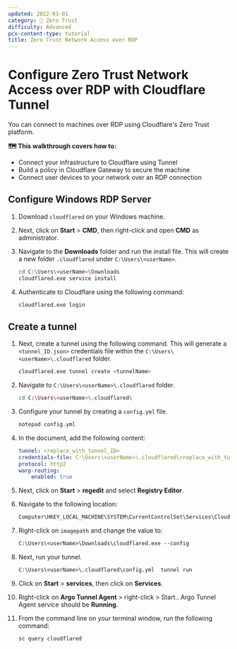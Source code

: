 ```yaml
---
updated: 2022-03-01
category: 🔐 Zero Trust
difficulty: Advanced
pcx-content-type: tutorial
title: Zero Trust Network Access over RDP 
---
```


# Configure Zero Trust Network Access over RDP with Cloudflare Tunnel

You can connect to machines over RDP using Cloudflare's Zero Trust platform.

**🗺️ This walkthrough covers how to:**
* Connect your infrastructure to Cloudflare using Tunnel
* Build a policy in Cloudflare Gateway to secure the machine
* Connect user devices to your network over an RDP connection

## Configure Windows RDP Server

1. Download `cloudflared` on your Windows machine.
1. Next, click on **Start** > **CMD**, then right-click and open **CMD** as administrator.
1. Navigate to the **Downloads** folder and run the install file. This will create a new folder `.cloudflared` under `C:\Users\<userName>`.

    ```bash
    cd C:\Users\<userName>\Downloads
    cloudflared.exe service install
    ```

1. Authenticate to Cloudflare using the following command:

    ```bash
    cloudflared.exe login 
    ```

## Create a tunnel

1. Next, create a tunnel using the following command. This will generate a `<tunnel_ID.json>` credentials file within the `C:\Users\<userName>\.cloudflared` folder.

    ```bash
    cloudflared.exe tunnel create <tunnelName>
    ```

1. Navigate to `C:\Users\<userName>\.cloudflared` folder.

    ```bash
    cd C:\Users\<userName>\.cloudflared\
    ```

1. Configure your tunnel by creating a `config.yml` file.

    ```bash
    notepad config.yml
    ```

1. In the document, add the following content:

    ```yml
    tunnel: <replace_with_tunnel_ID>
    credentials-file: C:\Users\<userName>\.cloudflared\<replace_with_tunnel_ID>.json
    protocol: http2
    warp-routing:
        enabled: true
    ```

1. Next, click on **Start** > **regedit** and select **Registry Editor**.

1. Navigate to the following location:

    ```txt
    Computer\HKEY_LOCAL_MACHINE\SYSTEM\CurrentControlSet\Services\Cloudflared
    ```

1. Right-click on `imagepath` and change the value to:

    ```txt
    C:\Users\<userName>\Downloads\cloudflared.exe --config
    ```

1. Next, run your tunnel.

    ```txt
    C:\Users\<userName>\.cloudflared\config.yml  tunnel run
    ```

1. Click on **Start** > **services**, then click on **Services**.
1. Right-click on **Argo Tunnel Agent** > right-click > Start.. Argo Tunnel Agent service should be **Running**.
1. From the command line on your terminal window, run the following command:

    ```txt
    sc query cloudflared
    ```